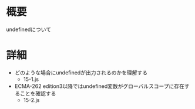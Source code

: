 # 概要
undefinedについて

# 詳細
- どのような場合にundefinedが出力されるのかを理解する
  - 15-1.js
- ECMA-262 edition3以降ではundefined変数がグローバルスコープに存在することを確認する
  - 15-2.js

